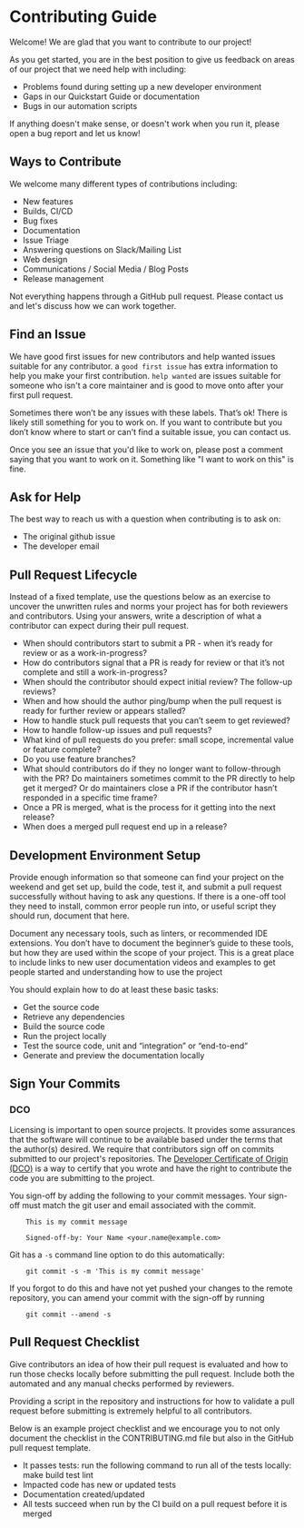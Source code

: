 # Contributing Guide

Welcome! We are glad that you want to contribute to our project!

As you get started, you are in the best position to give us feedback on areas of
our project that we need help with including:

* Problems found during setting up a new developer environment
* Gaps in our Quickstart Guide or documentation
* Bugs in our automation scripts

If anything doesn't make sense, or doesn't work when you run it, please open a
bug report and let us know!

## Ways to Contribute

We welcome many different types of contributions including:

* New features
* Builds, CI/CD
* Bug fixes
* Documentation
* Issue Triage
* Answering questions on Slack/Mailing List
* Web design
* Communications / Social Media / Blog Posts
* Release management

Not everything happens through a GitHub pull request. Please contact us and let's 
discuss how we can work together. 

## Find an Issue

We have good first issues for new contributors and help wanted issues suitable
for any contributor. a `good first issue` has extra information to
help you make your first contribution. `help wanted` are issues
suitable for someone who isn't a core maintainer and is good to move onto after
your first pull request.

Sometimes there won’t be any issues with these labels. That’s ok! There is
likely still something for you to work on. If you want to contribute but you
don’t know where to start or can't find a suitable issue, you can contact us.

Once you see an issue that you'd like to work on, please post a comment saying
that you want to work on it. Something like "I want to work on this" is fine.

## Ask for Help

The best way to reach us with a question when contributing is to ask on:

* The original github issue
* The developer email

## Pull Request Lifecycle

Instead of a fixed template, use the questions below as an exercise to uncover the unwritten rules and norms your project has for both reviewers and contributors. Using your answers, write a description of what a contributor can expect during their pull request.

* When should contributors start to submit a PR - when it’s ready for review or as a work-in-progress?
* How do contributors signal that a PR is ready for review or that it’s not complete and still a work-in-progress?
* When should the contributor should expect initial review? The follow-up reviews?
* When and how should the author ping/bump when the pull request is ready for further review or appears stalled?
* How to handle stuck pull requests that you can’t seem to get reviewed?
* How to handle follow-up issues and pull requests?
* What kind of pull requests do you prefer: small scope, incremental value or feature complete?
* Do you use feature branches?
* What should contributors do if they no longer want to follow-through with the PR? Do maintainers sometimes commit to the PR directly to help get it merged? Or do maintainers close a PR if the contributor hasn’t responded in a specific time frame?
* Once a PR is merged, what is the process for it getting into the next release?
* When does a merged pull request end up in a release?


## Development Environment Setup

Provide enough information so that someone can find your project on the weekend and get set up, build the code, test it, and submit a pull request successfully without having to ask any questions. If there is a one-off tool they need to install, common error people run into, or useful script they should run, document that here.

Document any necessary tools, such as linters, or recommended IDE extensions. You don’t have to document the beginner’s guide to these tools, but how they are used within the scope of your project. This is a great place to include links to new user documentation videos and examples to get people started and understanding how to use the project

You should explain how to do at least these basic tasks:

* Get the source code
* Retrieve any dependencies
* Build the source code
* Run the project locally
* Test the source code, unit and “integration” or “end-to-end”
* Generate and preview the documentation locally

## Sign Your Commits



### DCO
Licensing is important to open source projects. It provides some assurances that
the software will continue to be available based under the terms that the
author(s) desired. We require that contributors sign off on commits submitted to
our project's repositories. The [Developer Certificate of Origin
(DCO)](https://probot.github.io/apps/dco/) is a way to certify that you wrote and
have the right to contribute the code you are submitting to the project.

You sign-off by adding the following to your commit messages. Your sign-off must
match the git user and email associated with the commit.

```
    This is my commit message

    Signed-off-by: Your Name <your.name@example.com>
```

Git has a `-s` command line option to do this automatically:

```
    git commit -s -m 'This is my commit message'
```

If you forgot to do this and have not yet pushed your changes to the remote
repository, you can amend your commit with the sign-off by running 
```
    git commit --amend -s 
```

## Pull Request Checklist

Give contributors an idea of how their pull request is evaluated and how to run those checks locally before submitting the pull request. Include both the automated and any manual checks performed by reviewers.

Providing a script in the repository and instructions for how to validate a pull request before submitting is extremely helpful to all contributors.

Below is an example project checklist and we encourage you to not only document the checklist in the CONTRIBUTING.md file but also in the GitHub pull request template.

* It passes tests: run the following command to run all of the tests locally: make build test lint
* Impacted code has new or updated tests
* Documentation created/updated
* All tests succeed when run by the CI build on a pull request before it is merged
